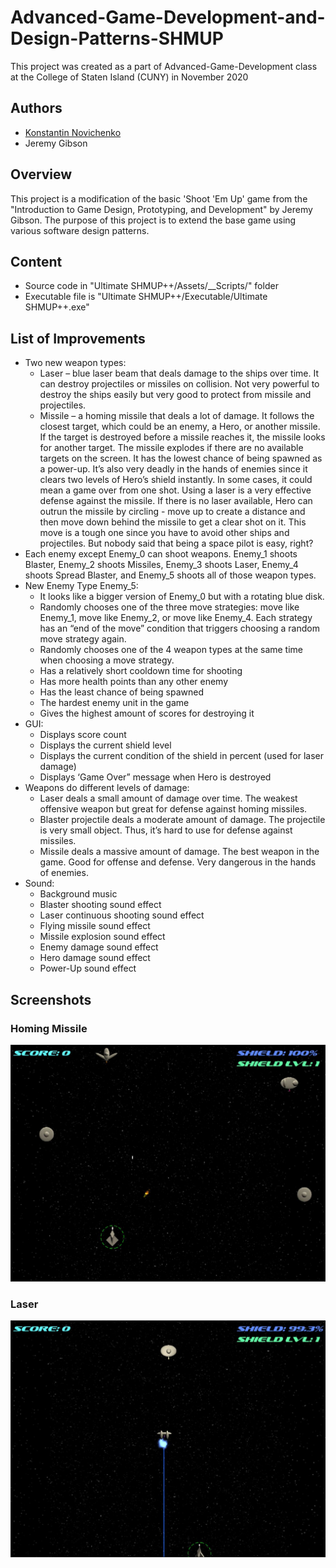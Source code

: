 # Advanced-Game-Development-and-Design-Patterns-SHMUP
This project was created as a part of Advanced-Game-Development class at the College of Staten Island (CUNY) in November 2020

## Authors
- <a href="https://github.com/konstantinNovichenko">Konstantin Novichenko</a>
- Jeremy Gibson


## Overview
This project is a modification of the basic 'Shoot 'Em Up' game from the "Introduction to Game Design, Prototyping, and Development" by Jeremy Gibson.
The purpose of this project is to extend the base game using various software design patterns.

## Content
- Source code in "Ultimate SHMUP++/Assets/__Scripts/" folder
- Executable file is "Ultimate SHMUP++/Executable/Ultimate SHMUP++.exe"

## List of Improvements
- Two new weapon types:
  - Laser – blue laser beam that deals damage to the ships over time. It can destroy projectiles or missiles on collision. Not very powerful to destroy the ships easily but very good to protect from missile and projectiles.
  - Missile – a homing missile that deals a lot of damage. It follows the closest target, which could be an enemy, a Hero, or another missile. If the target is destroyed before a missile reaches it, the missile looks for another target. The missile explodes if there are no available targets on the screen. It has the lowest chance of being spawned as a power-up. It’s also very deadly in the hands of enemies since it clears two levels of Hero’s shield instantly. In some cases, it could mean a game over from one shot. Using a laser is a very effective defense against the missile. If there is no laser available, Hero can outrun the missile by circling - move up to create a distance and then move down behind the missile to get a clear shot on it. This move is a tough one since you have to avoid other ships and projectiles. But nobody said that being a space pilot is easy, right?
- Each enemy except Enemy_0 can shoot weapons. Enemy_1 shoots Blaster, Enemy_2 shoots Missiles, Enemy_3 shoots Laser, Enemy_4 shoots Spread Blaster, and Enemy_5 shoots all of those weapon types.
-	New Enemy Type Enemy_5:     
    * It looks like a bigger version of Enemy_0 but with a rotating blue disk.
    * Randomly chooses one of the three move strategies: move like Enemy_1, move like Enemy_2, or move like Enemy_4. Each strategy has an “end of the move” condition that triggers choosing a random move strategy again.
    * Randomly chooses one of the 4 weapon types at the same time when choosing a move strategy.
    * Has a relatively short cooldown time for shooting
    * Has more health points than any other enemy
    * Has the least chance of being spawned
    * The hardest enemy unit in the game
    * Gives the highest amount of scores for destroying it
-	GUI:
    - Displays score count
    - Displays the current shield level
    - Displays the current condition of the shield in percent (used for laser damage)
    - Displays ‘Game Over” message when Hero is destroyed
- Weapons do different levels of damage:
    - Laser deals a small amount of damage over time. The weakest offensive weapon but great for defense against homing missiles.
    - Blaster projectile deals a moderate amount of damage. The projectile is very small object. Thus, it’s hard to use for defense against missiles.
    - Missile deals a massive amount of damage. The best weapon in the game. Good for offense and defense. Very dangerous in the hands of enemies.
-	Sound:
    - Background music
    - Blaster shooting sound effect
    - Laser continuous shooting sound effect
    - Flying missile sound effect
    - Missile explosion sound effect
    - Enemy damage sound effect
    - Hero damage sound effect
    - Power-Up sound effect


## Screenshots

### Homing Missile
<img src='./Homing Missile.JPG' title='Homing Missile' width='' alt='MHoming Missile' />

### Laser
<img src='./Laser.JPG' title='Laser' width='' alt='Laser' />
